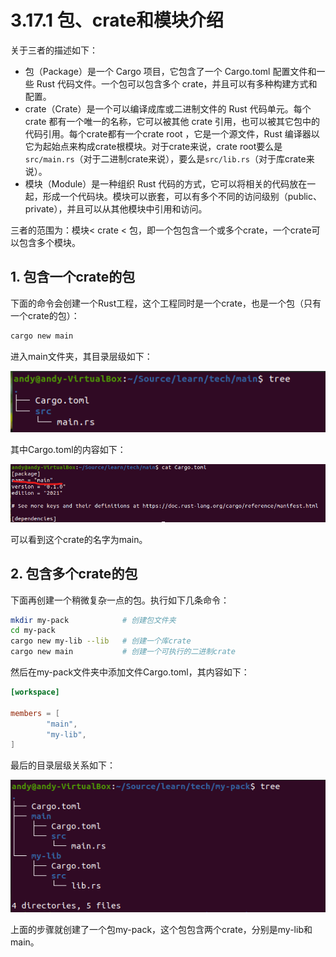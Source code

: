 # 3.17.1 包、crate和模块介绍

关于三者的描述如下：

- 包（Package）是一个 Cargo 项目，它包含了一个 Cargo.toml 配置文件和一些 Rust 代码文件。一个包可以包含多个 crate，并且可以有多种构建方式和配置。
- crate（Crate）是一个可以编译成库或二进制文件的 Rust 代码单元。每个 crate 都有一个唯一的名称，它可以被其他 crate 引用，也可以被其它包中的代码引用。每个crate都有一个crate root ，它是一个源文件，Rust 编译器以它为起始点来构成crate根模块。对于crate来说，crate root要么是`src/main.rs`（对于二进制crate来说），要么是`src/lib.rs`（对于库crate来说）。
- 模块（Module）是一种组织 Rust 代码的方式，它可以将相关的代码放在一起，形成一个代码块。模块可以嵌套，可以有多个不同的访问级别（public、private），并且可以从其他模块中引用和访问。

三者的范围为：模块< crate < 包，即一个包包含一个或多个crate，一个crate可以包含多个模块。

## 1. 包含一个crate的包

下面的命令会创建一个Rust工程，这个工程同时是一个crate，也是一个包（只有一个crate的包）：

```bash
cargo new main
```

进入main文件夹，其目录层级如下：

![注释](../../assets/35.png)

其中Cargo.toml的内容如下：

![注释](../../assets/36.png)

可以看到这个crate的名字为main。

## 2. 包含多个crate的包

下面再创建一个稍微复杂一点的包。执行如下几条命令：

```bash
mkdir my-pack            # 创建包文件夹
cd my-pack
cargo new my-lib --lib   # 创建一个库crate
cargo new main           # 创建一个可执行的二进制crate
```

然后在my-pack文件夹中添加文件Cargo.toml，其内容如下：

```TOML
[workspace]

members = [
        "main",
        "my-lib",
]
```

最后的目录层级关系如下：

![注释](../../assets/37.png)

上面的步骤就创建了一个包my-pack，这个包包含两个crate，分别是my-lib和main。
